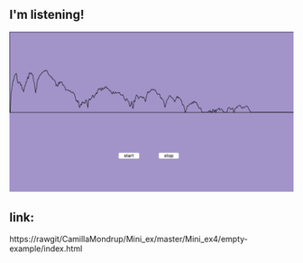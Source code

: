 ## I'm listening! 


![alt text](sound.png)

## link:
https://rawgit/CamillaMondrup/Mini_ex/master/Mini_ex4/empty-example/index.html
